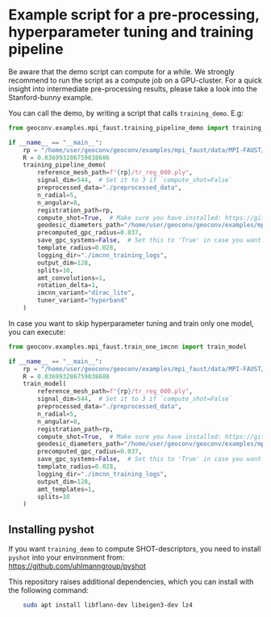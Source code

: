 # Example script for a pre-processing, hyperparameter tuning and training pipeline

Be aware that the demo script can compute for a while. We strongly recommend to run the script as a compute job
on a GPU-cluster. For a quick insight into intermediate pre-processing results, please take a look into the
Stanford-bunny example.

You can call the demo, by writing a script that calls `training_demo`. E.g:

```python
from geoconv.examples.mpi_faust.training_pipeline_demo import training_pipeline_demo

if __name__ == "__main__":
    rp = "/home/user/geoconv/geoconv/examples/mpi_faust/data/MPI-FAUST/training/registrations"
    R = 0.036993286759038686
    training_pipeline_demo(
        reference_mesh_path=f"{rp}/tr_reg_000.ply",
        signal_dim=544,  # Set it to 3 if `compute_shot=False`
        preprocessed_data="./preprocessed_data",
        n_radial=5,
        n_angular=8,
        registration_path=rp,
        compute_shot=True,  # Make sure you have installed: https://github.com/uhlmanngroup/pyshot (do not use `pip install pyshot`!)
        geodesic_diameters_path="/home/user/geoconv/geoconv/examples/mpi_faust/geodesic_diameters.npy",
        precomputed_gpc_radius=0.037,
        save_gpc_systems=False,  # Set this to 'True' in case you want to inspect GPC-systems
        template_radius=0.028,
        logging_dir="./imcnn_training_logs",
        output_dim=128,
        splits=10,
        amt_convolutions=1,
        rotation_delta=1,
        imcnn_variant="dirac_lite",
        tuner_variant="hyperband"
    )
```

In case you want to skip hyperparameter tuning and train only one model, you can execute:
```python
from geoconv.examples.mpi_faust.train_one_imcnn import train_model

if __name__ == "__main__":
    rp = "/home/user/geoconv/geoconv/examples/mpi_faust/data/MPI-FAUST/training/registrations"
    R = 0.036993286759038686
    train_model(
        reference_mesh_path=f"{rp}/tr_reg_000.ply",
        signal_dim=544,  # Set it to 3 if `compute_shot=False`
        preprocessed_data="./preprocessed_data",
        n_radial=5,
        n_angular=8,
        registration_path=rp,
        compute_shot=True,  # Make sure you have installed: https://github.com/uhlmanngroup/pyshot (do not use `pip install pyshot`!)
        geodesic_diameters_path="/home/user/geoconv/geoconv/examples/mpi_faust/geodesic_diameters.npy",
        precomputed_gpc_radius=0.037,
        save_gpc_systems=False,  # Set this to 'True' in case you want to inspect GPC-systems
        template_radius=0.028,
        logging_dir="./imcnn_training_logs",
        output_dim=128,
        amt_templates=1,
        splits=10
    )
```

## Installing pyshot

If you want `training_demo` to compute SHOT-descriptors, you need to install `pyshot` into your environment from:
https://github.com/uhlmanngroup/pyshot

This repository raises additional dependencies, which you can install with the following command:
```bash
    sudo apt install libflann-dev libeigen3-dev lz4
```